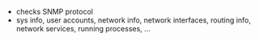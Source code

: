 - checks SNMP protocol
- sys info, user accounts, network info, network interfaces, routing info, network services, running processes, ...
